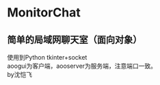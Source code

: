# MonitorChat
## 简单的局域网聊天室（面向对象）
使用到Python tkinter+socket<br>
aoogui为客户端，aooserver为服务端，注意端口一致。<br>
by沈恺飞
